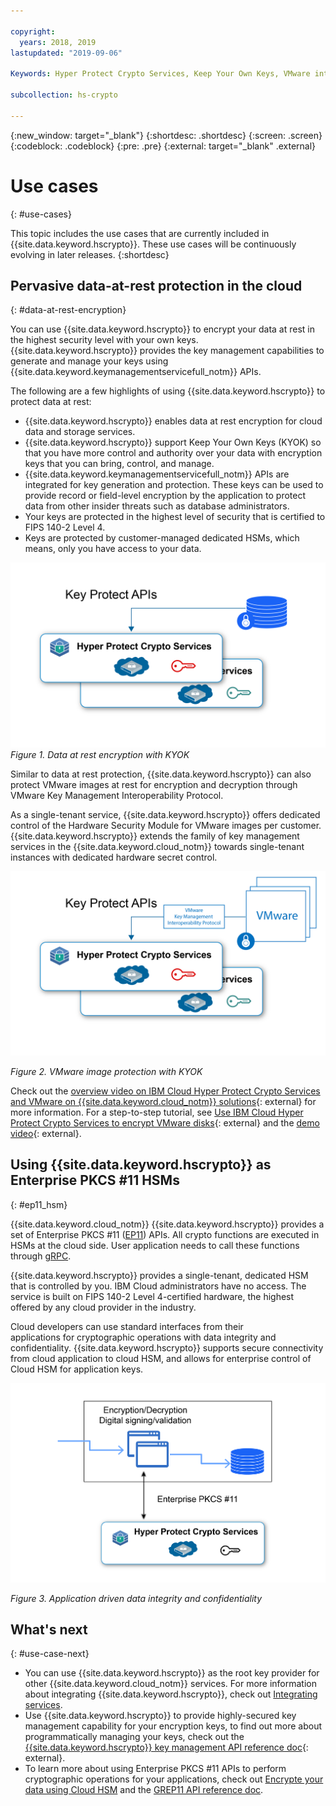 ```yaml
---

copyright:
  years: 2018, 2019
lastupdated: "2019-09-06"

Keywords: Hyper Protect Crypto Services, Keep Your Own Keys, VMware integration, use cases, Bring your Own Keys, KYOK,

subcollection: hs-crypto

---
```


{:new_window: target="_blank"}
{:shortdesc: .shortdesc}
{:screen: .screen}
{:codeblock: .codeblock}
{:pre: .pre}
{:external: target="_blank" .external}

# Use cases
{: #use-cases}

This topic includes the use cases that are currently included in {{site.data.keyword.hscrypto}}. These use cases will be continuously evolving in later releases.
{:shortdesc}

## Pervasive data-at-rest protection in the cloud
{: #data-at-rest-encryption}

You can use {{site.data.keyword.hscrypto}} to encrypt your data at rest in the highest security level with your own keys. {{site.data.keyword.hscrypto}} provides the key management capabilities to generate and manage your keys using {{site.data.keyword.keymanagementservicefull_notm}} APIs.

The following are a few highlights of using {{site.data.keyword.hscrypto}} to protect data at rest:

 * {{site.data.keyword.hscrypto}} enables data at rest encryption for cloud data and storage services.
 * {{site.data.keyword.hscrypto}} support Keep Your Own Keys (KYOK) so that you have more control and authority over your data with encryption keys that you can bring, control, and manage.
 * {{site.data.keyword.keymanagementservicefull_notm}} APIs are integrated for key generation and protection. These keys can be used to provide record or field-level encryption by the application to protect data from other insider threats such as database administrators.
 * Your keys are protected in the highest level of security that is certified to FIPS 140-2 Level 4.
 * Keys are protected by customer-managed dedicated HSMs, which means, only you have access to your data.

![data at rest encryption with KYOK](/image/byok.png "Data at rest encryption with KYOK")
*Figure 1. Data at rest encryption with KYOK*

Similar to data at rest protection, {{site.data.keyword.hscrypto}} can also protect VMware images at rest for encryption and decryption through VMware Key Management Interoperability Protocol.

As a single-tenant service, {{site.data.keyword.hscrypto}} offers dedicated control of the Hardware Security Module for VMware images per customer. {{site.data.keyword.hscrypto}} extends the family of key management services in the {{site.data.keyword.cloud_notm}} towards single-tenant instances with dedicated hardware secret control.

![VMware image protection with KYOK](/image/byok_vm.png "VMware image protection with KYOK")

*Figure 2. VMware image protection with KYOK*

Check out the [overview video on IBM Cloud Hyper Protect Crypto Services and VMware on {{site.data.keyword.cloud_notm}} solutions](https://youtu.be/9n8-hQBMYWQ){: external} for more information. For a step-to-step tutorial, see [Use IBM Cloud Hyper Protect Crypto Services to encrypt VMware disks](https://developer.ibm.com/tutorials/use-hyper-protect-crypto-services-to-encrypt-vmware-disks/){: external} and the [demo video](https://youtu.be/huQ5wUfrW4c){: external}.

## Using {{site.data.keyword.hscrypto}} as Enterprise PKCS #11 HSMs
{: #ep11_hsm}

{{site.data.keyword.cloud_notm}} {{site.data.keyword.hscrypto}} provides a set of Enterprise PKCS #11 ([EP11](/docs/services/hs-crypto?topic=hs-crypto-enterprise_PKCS11_overview)) APIs. All crypto functions are executed in HSMs at the cloud side. User application needs to call these functions through [gRPC](https://grpc.io).

{{site.data.keyword.hscrypto}} provides a single-tenant, dedicated HSM that is controlled by you. IBM Cloud administrators have no access. The service is built on FIPS 140-2 Level 4-certified hardware, the highest offered by any cloud provider in the industry.

Cloud developers can use standard interfaces from their applications for cryptographic operations with data integrity and confidentiality. {{site.data.keyword.hscrypto}}
supports secure connectivity from cloud application to cloud HSM, and allows for enterprise control of Cloud HSM for application keys.

![EP11 HSM](/image/PKCS11.png "Application driven data integrity and confidentiality")

*Figure 3. Application driven data integrity and confidentiality*

## What's next
{: #use-case-next}

- You can use {{site.data.keyword.hscrypto}} as the root key provider for other {{site.data.keyword.cloud_notm}} services. For more information about integrating {{site.data.keyword.hscrypto}}, check out [Integrating services](/docs/services/hs-crypto?topic=hs-crypto-integrate-services).
- Use {{site.data.keyword.hscrypto}} to provide highly-secured key management capability for your encryption keys, to find out more about programmatically managing your keys, check out the [{{site.data.keyword.hscrypto}} key management API reference doc](https://{DomainName}/apidocs/hs-crypto){: external}.
- To learn more about using Enterprise PKCS #11 APIs to perform cryptographic operations for your applications, check out [Encrypte your data using Cloud HSM](/docs/services/hs-crypto?topic=hs-crypto-get-started#encrypt-data-hsm) and the [GREP11 API reference doc](/docs/services/hs-crypto?topic=hs-crypto-grep11-api-ref).
